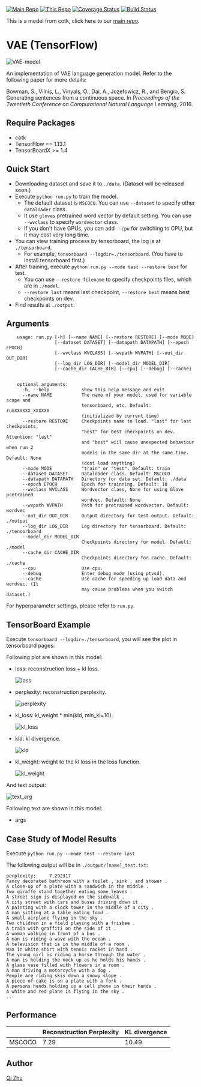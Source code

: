 [![Main Repo](https://img.shields.io/badge/Main_project-cotk-blue.svg?logo=github)](https://github.com/thu-coai/cotk)
[![This Repo](https://img.shields.io/badge/Model_repo-VAE--tensorflow-blue.svg?logo=github)](https://github.com/thu-coai/VAE-tensorflow)
[![Coverage Status](https://coveralls.io/repos/github/thu-coai/VAE-tensorflow/badge.svg?branch=master)](https://coveralls.io/github/thu-coai/VAE-tensorflow?branch=master)
[![Build Status](https://travis-ci.com/thu-coai/VAE-tensorflow.svg?branch=master)](https://travis-ci.com/thu-coai/VAE-tensorflow)

This is a model from cotk, click here to our [main repo](https://github.com/thu-coai/cotk).

# VAE (TensorFlow)

![VAE-model](./images/VAE-model.png)

An implementation of VAE language generation model. Refer to the following paper for more details:

Bowman, S., Vilnis, L., Vinyals, O., Dai, A., Jozefowicz, R., and Bengio, S. Generating sentences from a continuous space. In *Proceedings of the Twentieth Conference on Computational Natural Language Learning*, 2016.



## Require Packages

- cotk
- TensorFlow == 1.13.1
- TensorBoardX >= 1.4



## Quick Start

- Downloading dataset and save it to ``./data``. (Dataset will be released soon.)
- Execute ``python run.py`` to train the model.
  - The default dataset is ``MSCOCO``. You can use ``--dataset`` to specify other ``dataloader`` class.
  - It use `gloves`  pretrained word vector by default setting. You can use ``--wvclass`` to specify ``wordvector`` class.
  - If you don't have GPUs, you can add `--cpu` for switching to CPU, but it may cost very long time.
- You can view training process by tensorboard, the log is at `./tensorboard`.
  - For example, ``tensorboard --logdir=./tensorboard``. (You have to install tensorboard first.)
- After training, execute  ``python run.py --mode test --restore best`` for test.
  - You can use ``--restore filename`` to specify checkpoints files, which are in ``./model``.
  - ``--restore last`` means last checkpoint, ``--restore best`` means best checkpoints on dev.
- Find results at ``./output``.



## Arguments

```none
    usage: run.py [-h] [--name NAME] [--restore RESTORE] [--mode MODE]
                  [--dataset DATASET] [--datapath DATAPATH] [--epoch EPOCH]
                  [--wvclass WVCLASS] [--wvpath WVPATH] [--out_dir OUT_DIR]
                  [--log_dir LOG_DIR] [--model_dir MODEL_DIR]
                  [--cache_dir CACHE_DIR] [--cpu] [--debug] [--cache]


    optional arguments:
      -h, --help            show this help message and exit
      --name NAME           The name of your model, used for variable scope and
                            tensorboard, etc. Default: runXXXXXX_XXXXXX
                            (initialized by current time)
      --restore RESTORE     Checkpoints name to load. "last" for last checkpoints,
                            "best" for best checkpoints on dev. Attention: "last"
                            and "best" wiil cause unexpected behaviour when run 2
                            models in the same dir at the same time. Default: None
                            (dont load anything)
      --mode MODE           "train" or "test". Default: train
      --dataset DATASET     Dataloader class. Default: MSCOCO
      --datapath DATAPATH   Directory for data set. Default: ./data
      --epoch EPOCH         Epoch for trainning. Default: 10
      --wvclass WVCLASS     Wordvector class, None for using Glove pretrained
                            wordvec. Default: None
      --wvpath WVPATH       Path for pretrained wordvector. Default: wordvec
      --out_dir OUT_DIR     Output directory for test output. Default: ./output
      --log_dir LOG_DIR     Log directory for tensorboard. Default: ./tensorboard
      --model_dir MODEL_DIR
                            Checkpoints directory for model. Default: ./model
      --cache_dir CACHE_DIR
                            Checkpoints directory for cache. Default: ./cache
      --cpu                 Use cpu.
      --debug               Enter debug mode (using ptvsd).
      --cache               Use cache for speeding up load data and wordvec. (It
                            may cause problems when you switch dataset.)
```

For hyperparameter settings, please refer to `run.py`.


## TensorBoard Example

Execute ``tensorboard --logdir=./tensorboard``, you will see the plot in tensorboard pages:

Following plot are shown in this model:

- loss: reconstruction loss + kl loss.

  ![loss](./images/loss.png)

- perplexity: reconstruction perplexity.

  ![perplexity](./images/perplexity.png)

- kl_loss: kl_weight * min(kld, min_kl=10).

  ![kl_loss](./images/kl_loss.png)

- kld: kl divergence.

  ![kld](./images/kld.png)

- kl_weight: weight to the kl loss in the loss function.

  ![kl_weight](./images/kl_weight.png)



And text output:

![text_arg](./images/text_arg.png)

Following text are shown in this model:

- args



## Case Study of Model Results

Execute ``python run.py --mode test --restore last``

The following output will be in `./output/[name]_test.txt`:

```none
perplexity:     7.292317
Fancy decorated bathroom with a toilet , sink , and shower .
A close-up of a plate with a sandwich in the middle .
Two giraffe stand together eating some leaves .
A street sign is displayed on the sidewalk .
A city street with cars and buses driving down it .
A painting with a clock tower in the middle of a city .
A man sitting at a table eating food .
A small airplane flying in the sky .
Two children in a field playing with a frisbee .
A train with graffiti on the side of it .
A woman walking in front of a bus .
A man is riding a wave with the ocean .
A television that is in the middle of a room .
Man in white shirt with tennis racket in hand .
The young girl is riding a horse through the water .
A man is holding the neck up as he holds his hands .
A glass vase filled with flowers in a room .
A man driving a motorcycle with a dog .
People are riding skis down a snowy slope .
A piece of cake is on a plate with a fork .
A persons hands holding up a cell phone in their hands .
A white and red plane is flying in the sky .
...
```


## Performance

|        | Reconstruction Perplexity | KL divergence |
| ------ | ------------------------- | ------------- |
| MSCOCO | 7.29                      | 10.49         |



## Author

[Qi Zhu](https://github.com/zqwerty)
